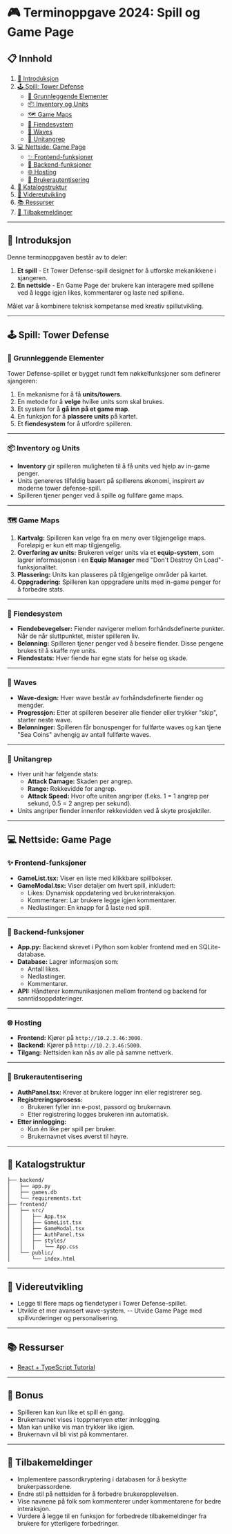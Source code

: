 # 🎮 Terminoppgave 2024: Spill og Game Page

## 📋 Innhold
1. [📖 Introduksjon](#-introduksjon)
2. [🕹️ Spill: Tower Defense](#️-spill-tower-defense)
   - [🔑 Grunnleggende Elementer](#-grunnleggende-elementer)
   - [📦 Inventory og Units](#-inventory-og-units)
   - [🗺️ Game Maps](#-game-maps)
   - [👾 Fiendesystem](#-fiendesystem)
   - [🌊 Waves](#-waves)
   - [🎯 Unitangrep](#-unitangrep)
3. [💻 Nettside: Game Page](#-nettside-game-page)
   - [✨ Frontend-funksjoner](#-frontend-funksjoner)
   - [🔧 Backend-funksjoner](#-backend-funksjoner)
   - [🌐 Hosting](#-hosting)
   - [🔑 Brukerautentisering](#-brukerautentisering)
4. [📁 Katalogstruktur](#-katalogstruktur)
5. [🚀 Videreutvikling](#-videreutvikling)
6. [📚 Ressurser](#-ressurser)
7. [📝 Tilbakemeldinger](#-tilbakemeldinger)

---

## 📖 Introduksjon

Denne terminoppgaven består av to deler:
1. **Et spill** - Et Tower Defense-spill designet for å utforske mekanikkene i sjangeren.
2. **En nettside** - En Game Page der brukere kan interagere med spillene ved å legge igjen likes, kommentarer og laste ned spillene.

Målet var å kombinere teknisk kompetanse med kreativ spillutvikling.

---

## 🕹️ Spill: Tower Defense

### 🔑 Grunnleggende Elementer

Tower Defense-spillet er bygget rundt fem nøkkelfunksjoner som definerer sjangeren:
1. En mekanisme for å få **units/towers**.
2. En metode for å **velge** hvilke units som skal brukes.
3. Et system for å **gå inn på et game map**.
4. En funksjon for å **plassere units** på kartet.
5. Et **fiendesystem** for å utfordre spilleren.

---

### 📦 Inventory og Units

- **Inventory** gir spilleren muligheten til å få units ved hjelp av in-game penger.
- Units genereres tilfeldig basert på spillerens økonomi, inspirert av moderne tower defense-spill.
- Spilleren tjener penger ved å spille og fullføre game maps.

---

### 🗺️ Game Maps

1. **Kartvalg:** Spilleren kan velge fra en meny over tilgjengelige maps. Foreløpig er kun ett map tilgjengelig.
2. **Overføring av units:** Brukeren velger units via et **equip-system**, som lagrer informasjonen i en **Equip Manager** med "Don't Destroy On Load"-funksjonalitet.
3. **Plassering:** Units kan plasseres på tilgjengelige områder på kartet.
4. **Oppgradering:** Spilleren kan oppgradere units med in-game penger for å forbedre stats.

---

### 👾 Fiendesystem

- **Fiendebevegelser:** Fiender navigerer mellom forhåndsdefinerte punkter. Når de når sluttpunktet, mister spilleren liv.
- **Belønning:** Spilleren tjener penger ved å beseire fiender. Disse pengene brukes til å skaffe nye units.
- **Fiendestats:** Hver fiende har egne stats for helse og skade.

---

### 🌊 Waves

- **Wave-design:** Hver wave består av forhåndsdefinerte fiender og mengder.
- **Progressjon:** Etter at spilleren beseirer alle fiender eller trykker "skip", starter neste wave.
- **Belønninger:** Spilleren får bonuspenger for fullførte waves og kan tjene "Sea Coins" avhengig av antall fullførte waves.

---

### 🎯 Unitangrep

- Hver unit har følgende stats:
  - **Attack Damage:** Skaden per angrep.
  - **Range:** Rekkevidde for angrep.
  - **Attack Speed:** Hvor ofte uniten angriper (f.eks. 1 = 1 angrep per sekund, 0.5 = 2 angrep per sekund).
- Units angriper fiender innenfor rekkevidden ved å skyte prosjektiler.

---

## 💻 Nettside: Game Page

### ✨ Frontend-funksjoner

- **GameList.tsx:** Viser en liste med klikkbare spillbokser.
- **GameModal.tsx:** Viser detaljer om hvert spill, inkludert:
  - Likes: Dynamisk oppdatering ved brukerinteraksjon.
  - Kommentarer: Lar brukere legge igjen kommentarer.
  - Nedlastinger: En knapp for å laste ned spill.

---

### 🔧 Backend-funksjoner

- **App.py:** Backend skrevet i Python som kobler frontend med en SQLite-database.
- **Database:** Lagrer informasjon som:
  - Antall likes.
  - Nedlastinger.
  - Kommentarer.
- **API:** Håndterer kommunikasjonen mellom frontend og backend for sanntidsoppdateringer.

---

### 🌐 Hosting

- **Frontend:** Kjører på `http://10.2.3.46:3000`.
- **Backend:** Kjører på `http://10.2.3.46:5000`.
- **Tilgang:** Nettsiden kan nås av alle på samme nettverk.

---

### 🔑 Brukerautentisering

- **AuthPanel.tsx:** Krever at brukere logger inn eller registrerer seg.
- **Registreringsprosess:**
  - Brukeren fyller inn e-post, passord og brukernavn.
  - Etter registrering logges brukeren inn automatisk.
- **Etter innlogging:**
  - Kun én like per spill per bruker.
  - Brukernavnet vises øverst til høyre.

---

## 📁 Katalogstruktur

```plaintext
├── backend/
│   ├── app.py
│   ├── games.db
│   └── requirements.txt
├── frontend/
│   ├── src/
│   │   ├── App.tsx
│   │   ├── GameList.tsx
│   │   ├── GameModal.tsx
│   │   ├── AuthPanel.tsx
│   │   ├── styles/
│   │   │   └── App.css
│   └── public/
│       └── index.html
```

---

## 🚀 Videreutvikling
- Legge til flere maps og fiendetyper i Tower Defense-spillet.
- Utvikle et mer avansert wave-system.
-- Utvide Game Page med spillvurderinger og personalisering.

---

## 📚 Ressurser
- [React + TypeScript Tutorial](https://github.com/FiskFisk/Hvordan-lage-en-applikasjon-i-React-Vue-SvelteKit)

---

## 🎉 Bonus
- Spilleren kan kun like et spill én gang.
- Brukernavnet vises i toppmenyen etter innlogging.
- Man kan unlike vis man trykker like igjen.
- Brukernavn vil bli vist på kommentarer.

---

## 📝 Tilbakemeldinger
- Implementere passordkryptering i databasen for å beskytte brukerpassordene.
- Endre stil på nettsiden for å forbedre brukeropplevelsen.
- Vise navnene på folk som kommenterer under kommentarene for bedre interaksjon.
- Vurdere å legge til en funksjon for forbedrede tilbakemeldinger fra brukere for ytterligere forbedringer.


